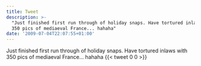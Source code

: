 ```yaml
---
title: Tweet
description: >-
  "Just finished first run through of holiday snaps. Have tortured inlaws with
  350 pics of mediaeval France... hahaha"
date: '2009-07-04T22:07:55+01:00'
---
```

Just finished first run through of holiday snaps. Have tortured inlaws with 350 pics of mediaeval France... hahaha
      {{< tweet 0 0 >}}
    
